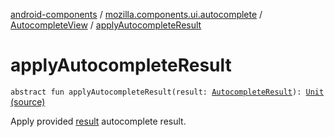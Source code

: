 [android-components](../../index.md) / [mozilla.components.ui.autocomplete](../index.md) / [AutocompleteView](index.md) / [applyAutocompleteResult](./apply-autocomplete-result.md)

# applyAutocompleteResult

`abstract fun applyAutocompleteResult(result: `[`AutocompleteResult`](../-inline-autocomplete-edit-text/-autocomplete-result/index.md)`): `[`Unit`](https://kotlinlang.org/api/latest/jvm/stdlib/kotlin/-unit/index.html) [(source)](https://github.com/mozilla-mobile/android-components/blob/master/components/ui/autocomplete/src/main/java/mozilla/components/ui/autocomplete/InlineAutocompleteEditText.kt#L57)

Apply provided [result](apply-autocomplete-result.md#mozilla.components.ui.autocomplete.AutocompleteView$applyAutocompleteResult(mozilla.components.ui.autocomplete.InlineAutocompleteEditText.AutocompleteResult)/result) autocomplete result.

